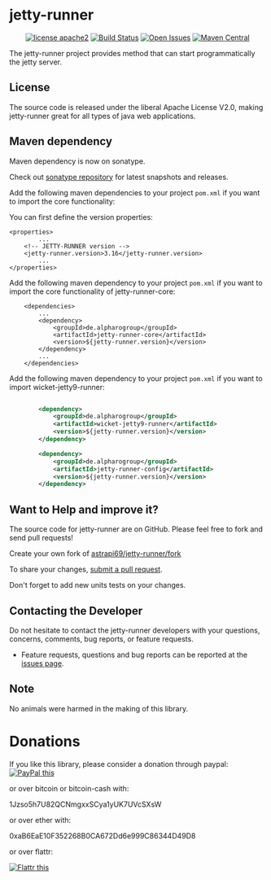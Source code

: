 # jetty-runner

<div align="center">

[![license apache2](https://img.shields.io/badge/license-apache2-blue.svg)](http://www.apache.org/licenses/LICENSE-2.0)
[![Build Status](https://travis-ci.org/astrapi69/jetty-runner.svg?branch=master)](https://travis-ci.org/astrapi69/jetty-runner)
[![Open Issues](https://img.shields.io/github/issues/lightblueseas/jetty-runner.svg?style=flat)](https://github.com/lightblueseas/jetty-runner/issues) 
[![Maven Central](https://maven-badges.herokuapp.com/maven-central/de.alpharogroup/jetty-runner/badge.svg)](https://maven-badges.herokuapp.com/maven-central/de.alpharogroup/jetty-runner)

</div>

The jetty-runner project provides method that can start programmatically the jetty server.

## License

The source code is released under the liberal Apache License V2.0, making jetty-runner great for all types of java web applications.

## Maven dependency

Maven dependency is now on sonatype. 

Check out [sonatype repository](https://oss.sonatype.org/index.html#nexus-search;gav~de.alpharogroup~jetty-runner~~~) for latest snapshots and releases.

Add the following maven dependencies to your project `pom.xml` if you want to import the core functionality:

You can first define the version properties:

	<properties>
			...
		<!-- JETTY-RUNNER version -->
		<jetty-runner.version>3.16</jetty-runner.version>
			...
	</properties>


Add the following maven dependency to your project `pom.xml` if you want to import the core functionality of jetty-runner-core:

		<dependencies>
			...
			<dependency>
				<groupId>de.alpharogroup</groupId>
				<artifactId>jetty-runner-core</artifactId>
				<version>${jetty-runner.version}</version>
			</dependency>
			...
		</dependencies>


Add the following maven dependency to your project `pom.xml` if you want to import wicket-jetty9-runner:

```xml

		<dependency>
			<groupId>de.alpharogroup</groupId>
			<artifactId>wicket-jetty9-runner</artifactId>
			<version>${jetty-runner.version}</version>
		</dependency>

		<dependency>
			<groupId>de.alpharogroup</groupId>
			<artifactId>jetty-runner-config</artifactId>
			<version>${jetty-runner.version}</version>
		</dependency>
```

## Want to Help and improve it? ###

The source code for jetty-runner are on GitHub. Please feel free to fork and send pull requests!

Create your own fork of [astrapi69/jetty-runner/fork](https://github.com/astrapi69/jetty-runner/fork)

To share your changes, [submit a pull request](https://github.com/astrapi69/jetty-runner/pull/new/develop).

Don't forget to add new units tests on your changes.

## Contacting the Developer

Do not hesitate to contact the jetty-runner developers with your questions, concerns, comments, bug reports, or feature requests.
- Feature requests, questions and bug reports can be reported at the [issues page](https://github.com/astrapi69/jetty-runner/issues).

## Note

No animals were harmed in the making of this library.

# Donations

If you like this library, please consider a donation through paypal: <a href="https://www.paypal.com/cgi-bin/webscr?cmd=_s-xclick&hosted_button_id=MJ7V43GU2H386" target="_blank">
<img src="https://www.paypalobjects.com/en_US/GB/i/btn/btn_donateCC_LG.gif" alt="PayPal this" title="PayPal – The safer, easier way to pay online!" border="0" />
</a>

or over bitcoin or bitcoin-cash with:

1Jzso5h7U82QCNmgxxSCya1yUK7UVcSXsW

or over ether with:

0xaB6EaE10F352268B0CA672Dd6e999C86344D49D8

or over flattr:
  
<a href="http://flattr.com/thing/4180911/astrapi69resourcebundle-inspector-on-GitHub" target="_blank">
<img src="http://api.flattr.com/button/flattr-badge-large.png" alt="Flattr this" title="Flattr this" border="0" />
</a>

